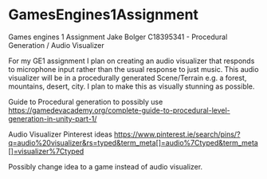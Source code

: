 # GamesEngines1Assignment
Games engines 1 Assignment Jake Bolger C18395341  - Procedural Generation / Audio Visualizer

For my GE1 assignment I plan on creating an audio visualizer that responds to microphone input rather than the usual response to just music. 
This audio visualizer will be in a procedurally generated Scene/Terrain e.g. a forest, mountains, desert, city. I plan to make this as visually stunning
as possible.

Guide to Procedural generation to possibly use https://gamedevacademy.org/complete-guide-to-procedural-level-generation-in-unity-part-1/

Audio Visualizer Pinterest ideas https://www.pinterest.ie/search/pins/?q=audio%20visualizer&rs=typed&term_meta[]=audio%7Ctyped&term_meta[]=visualizer%7Ctyped

Possibly change idea to a game instead of audio visualizer.
